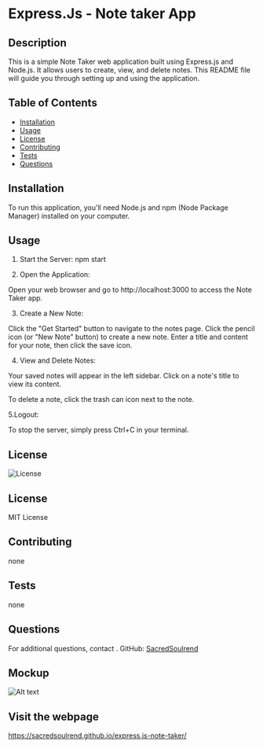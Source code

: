 # Express.Js - Note taker App

## Description
This is a simple Note Taker web application built using Express.js and Node.js. It allows users to create, view, and delete notes. This README file will guide you through setting up and using the application.

## Table of Contents
- [Installation](#installation)
- [Usage](#usage)
- [License](#license)
- [Contributing](#contributing)
- [Tests](#tests)
- [Questions](#questions)

## Installation
To run this application, you'll need Node.js and npm (Node Package Manager) installed on your computer. 

## Usage
1. Start the Server: npm start

2. Open the Application: 

Open your web browser and go to http://localhost:3000 to access the Note Taker app.

3. Create a New Note:

Click the "Get Started" button to navigate to the notes page.
Click the pencil icon (or "New Note" button) to create a new note.
Enter a title and content for your note, then click the save icon.

4. View and Delete Notes:

Your saved notes will appear in the left sidebar.
Click on a note's title to view its content.

To delete a note, click the trash can icon next to the note.

5.Logout:

To stop the server, simply press Ctrl+C in your terminal.

## License
![License](https://img.shields.io/badge/license-MIT-yellow)

## License

MIT License

## Contributing
none

## Tests
none

## Questions
For additional questions, contact .
GitHub: [SacredSoulrend](https://github.com/SacredSoulrend)

## Mockup
![Alt text](<Express.js note taker screenshot 2-1.png>)

## Visit the webpage
https://sacredsoulrend.github.io/express.js-note-taker/
